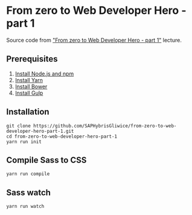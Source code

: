 # From zero to Web Developer Hero - part 1

Source code from ["From zero to Web Developer Hero - part 1"](https://www.facebook.com/events/304725136578276/) lecture.

## Prerequisites
1. [Install Node.js and npm](https://docs.npmjs.com/getting-started/installing-node)
2. [Install Yarn](https://yarnpkg.com/en/docs/install)
3. [Install Bower](https://bower.io/#install-bower)
4. [Install Gulp](https://github.com/gulpjs/gulp/blob/master/docs/getting-started.md)

## Installation
```
git clone https://github.com/SAPHybrisGliwice/from-zero-to-web-developer-hero-part-1.git
cd from-zero-to-web-developer-hero-part-1
yarn run init
```

## Compile Sass to CSS
```
yarn run compile
```

## Sass watch
```
yarn run watch
```
